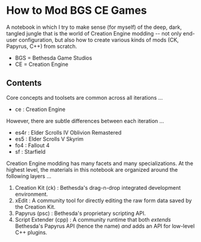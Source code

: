 # How to Mod BGS CE Games

A notebook in which I try to make sense (for myself) of the deep, dark, tangled jungle that is the world of Creation Engine modding -- not only end-user configuration, but also how to create various kinds of mods (CK, Papyrus, C++) from scratch.

- BGS = Bethesda Game Studios
- CE = Creation Engine

## Contents

Core concepts and toolsets are common across all iterations ...

- ce : Creation Engine

However, there are subtle differences between each iteration ...

- es4r : Elder Scrolls IV Oblivion Remastered
- es5 : Elder Scrolls V Skyrim
- fo4 : Fallout 4
- sf : Starfield

Creation Engine modding has many facets and many specializations.
At the highest level, the materials in this notebook are organized around the following layers ...

1. Creation Kit (ck) : Bethesda's drag-n-drop integrated development environment.
2. xEdit : A community tool for directly editing the raw form data saved by the Creation Kit.
3. Papyrus (psc) : Bethesda's proprietary scripting API.
4. Script Extender (cpp) : A community runtime that both _extends_ Bethesda's Papyrus API (hence the name) _and_ adds an API for low-level C++ plugins.
